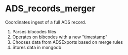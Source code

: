 ADS_records_merger
==============

Coordinates ingest of a full ADS record.

  1. Parses bibcodes files
  2. Operates on bibcodes with a new "timestamp"
  3. Chooses data from ADSExports based on merge rules
  4. Stores data in mongodb
